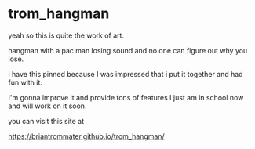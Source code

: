 # trom_hangman

yeah so this is quite the work of art.

hangman with a pac man losing sound and no one can figure out why you lose.

i have this pinned because I was impressed that i put it together and had fun with it.

I'm gonna improve it and provide tons of features I just am in school now and will work on it soon.

you can visit this site at

https://briantrommater.github.io/trom_hangman/
